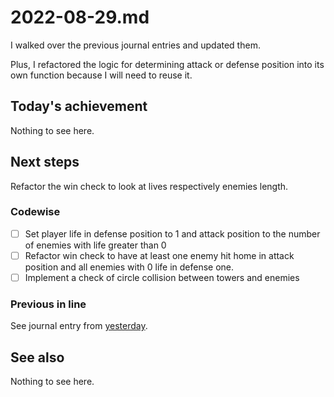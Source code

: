 # 2022-08-29.md

I walked over the previous journal entries and updated them.

Plus, I refactored the logic for determining attack or defense position into
its own function because I will need to reuse it.

## Today's achievement

Nothing to see here.

## Next steps

Refactor the win check to look at lives respectively enemies length.

### Codewise

- [ ] Set player life in defense position to 1 and attack position to the
  number of enemies with life greater than 0
- [ ] Refactor win check to have at least one enemy hit home in attack position
  and all enemies with 0 life in defense one.
- [ ] Implement a check of circle collision between towers and enemies

### Previous in line

See journal entry from [yesterday][yesterday].

## See also

Nothing to see here.

[yesterday]: ./2022-08-28.md
